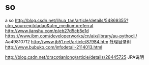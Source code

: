 # so
a so
http://blog.csdn.net/lihua_tan/article/details/54869355?utm_source=itdadao&utm_medium=referral
http://www.jianshu.com/p/eb27d5cb5e1d
https://www.ibm.com/developerworks/cn/aix/library/au-pythocli/
Aa49810712
http://www.jb51.net/article/87984.htm 处理目录树
http://www.bubuko.com/infodetail-2114013.html

http://blog.csdn.net/dracotianlong/article/details/28445725   JPA说明